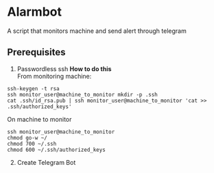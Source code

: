 # Alarmbot
A script that monitors machine and send alert through telegram
## Prerequisites
1. Passwordless ssh
  **How to do this**</br>
  From monitoring machine:</br>
  ```
  ssh-keygen -t rsa
  ssh monitor_user@machine_to_monitor mkdir -p .ssh
  cat .ssh/id_rsa.pub | ssh monitor_user@machine_to_monitor 'cat >> .ssh/authorized_keys'
  ```
  On machine to monitor
  ```
  ssh monitor_user@machine_to_monitor
  chmod go-w ~/
  chmod 700 ~/.ssh
  chmod 600 ~/.ssh/authorized_keys
  ```
2. Create Telegram Bot
